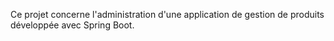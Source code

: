 Ce projet concerne l'administration d'une application de gestion de produits développée avec Spring Boot.
